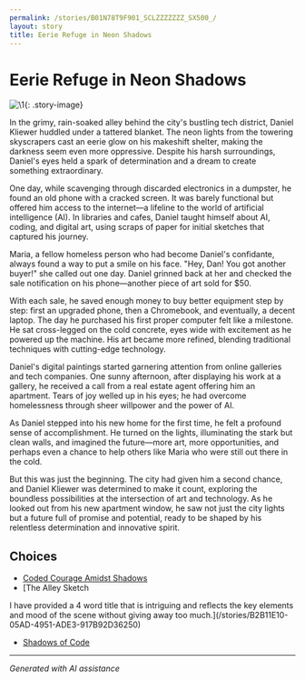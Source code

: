 ```yaml
---
permalink: /stories/B01N78T9F901_SCLZZZZZZZ_SX500_/
layout: story
title: Eerie Refuge in Neon Shadows
---
```


# Eerie Refuge in Neon Shadows

![\1](/input_images/B01N78T9F901_SCLZZZZZZZ_SX500_){: .story-image}

In the grimy, rain-soaked alley behind the city's bustling tech district, Daniel Kliewer huddled under a tattered blanket. The neon lights from the towering skyscrapers cast an eerie glow on his makeshift shelter, making the darkness seem even more oppressive. Despite his harsh surroundings, Daniel's eyes held a spark of determination and a dream to create something extraordinary.

One day, while scavenging through discarded electronics in a dumpster, he found an old phone with a cracked screen. It was barely functional but offered him access to the internet—a lifeline to the world of artificial intelligence (AI). In libraries and cafes, Daniel taught himself about AI, coding, and digital art, using scraps of paper for initial sketches that captured his journey.

Maria, a fellow homeless person who had become Daniel's confidante, always found a way to put a smile on his face. "Hey, Dan! You got another buyer!" she called out one day. Daniel grinned back at her and checked the sale notification on his phone—another piece of art sold for $50.

With each sale, he saved enough money to buy better equipment step by step: first an upgraded phone, then a Chromebook, and eventually, a decent laptop. The day he purchased his first proper computer felt like a milestone. He sat cross-legged on the cold concrete, eyes wide with excitement as he powered up the machine. His art became more refined, blending traditional techniques with cutting-edge technology.

Daniel's digital paintings started garnering attention from online galleries and tech companies. One sunny afternoon, after displaying his work at a gallery, he received a call from a real estate agent offering him an apartment. Tears of joy welled up in his eyes; he had overcome homelessness through sheer willpower and the power of AI.

As Daniel stepped into his new home for the first time, he felt a profound sense of accomplishment. He turned on the lights, illuminating the stark but clean walls, and imagined the future—more art, more opportunities, and perhaps even a chance to help others like Maria who were still out there in the cold.

But this was just the beginning. The city had given him a second chance, and Daniel Kliewer was determined to make it count, exploring the boundless possibilities at the intersection of art and technology. As he looked out from his new apartment window, he saw not just the city lights but a future full of promise and potential, ready to be shaped by his relentless determination and innovative spirit.


## Choices

* [Coded Courage Amidst Shadows](/stories/319815256_5961632573931129_6407827479216061436_)
* [The Alley Sketch

I have provided a 4 word title that is intriguing and reflects the key elements and mood of the scene without giving away too much.](/stories/B2B11E10-05AD-4951-ADE3-917B92D36250)
* [Shadows of Code](/stories/20221014_153920)


---
*Generated with AI assistance*
